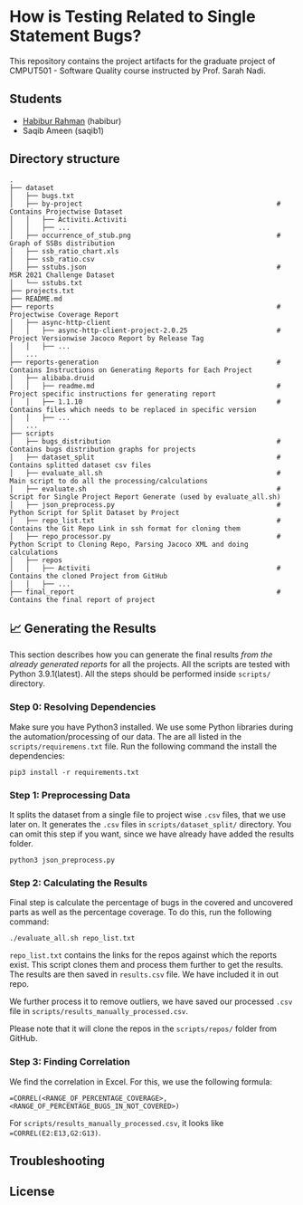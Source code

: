 # How is Testing Related to Single Statement Bugs?

This repository contains the project artifacts for the graduate project of CMPUT501 - Software Quality course instructed by Prof. Sarah Nadi.

## Students
 - [Habibur Rahman](https://habibrahman.me) (habibur)
 - Saqib Ameen (saqib1)



## Directory structure

```
.
├── dataset
│   ├── bugs.txt
│   ├── by-project                                                # Contains Projectwise Dataset
│   │   ├── Activiti.Activiti
│   │   ├── ...
│   ├── occurrence_of_stub.png                                    # Graph of SSBs distribution
│   ├── ssb_ratio_chart.xls
│   ├── ssb_ratio.csv
│   ├── sstubs.json                                               # MSR 2021 Challenge Dataset
│   └── sstubs.txt
├── projects.txt
├── README.md
├── reports                                                       # Projectwise Coverage Report
│   ├── async-http-client
│   │   ├── async-http-client-project-2.0.25                      # Project Versionwise Jacoco Report by Release Tag
│   │   ├── ...
│   ...
├── reports-generation                                            # Contains Instructions on Generating Reports for Each Project
│   ├── alibaba.druid
│   │   ├── readme.md                                             # Project specific instructions for generating report
│   │   ├── 1.1.10                                                # Contains files which needs to be replaced in specific version
│   │   ├── ...
│   ...
├── scripts
│   ├── bugs_distribution                                         # Contains bugs distribution graphs for projects
│   ├── dataset_split                                             # Contains splitted dataset csv files
│   ├── evaluate_all.sh                                           # Main script to do all the processing/calculations
│   ├── evaluate.sh                                               # Script for Single Project Report Generate (used by evaluate_all.sh)
│   ├── json_preprocess.py                                        # Python Script for Split Dataset by Project
│   ├── repo_list.txt                                             # Contains the Git Repo Link in ssh format for cloning them
│   ├── repo_processor.py                                         # Python Script to Cloning Repo, Parsing Jacoco XML and doing calculations
│   ├── repos
│   │   ├── Activiti                                              # Contains the cloned Project from GitHub
│   │   ├── ...
├── final_report                                                  # Contains the final report of project
```

## 📈 Generating the Results

This section describes how you can generate the final results *from the already generated reports* for all the projects. All the scripts are tested with Python 3.9.1(latest). All the steps should be performed inside `scripts/` directory.


### Step 0: Resolving Dependencies

Make sure you have Python3 installed. We use some Python libraries during the automation/processing of our data. The are all listed in the `scripts/requiremens.txt` file. Run the following command the install the dependencies:

 ````shell
 pip3 install -r requirements.txt
 ````

### Step 1: Preprocessing Data

It splits the dataset from a single file to project wise `.csv` files, that we use later on. It generates the `.csv` files in `scripts/dataset_split/` directory. You can omit this step if you want, since we have already have added the results folder.

```shell
python3 json_preprocess.py
```

### Step 2: Calculating the Results

Final step is calculate the percentage of bugs in the covered and uncovered parts as well as the percentage coverage. To do this, run the following command:

```shell
./evaluate_all.sh repo_list.txt
```

`repo_list.txt` contains the links for the repos against which the reports exist. This script clones them and process them further to get the results. The results are then saved in `results.csv` file. We have included it in out repo.

We further process it to remove outliers, we have saved our processed `.csv` file in `scripts/results_manually_processed.csv`.

Please note that it will clone the repos in the `scripts/repos/` folder from GitHub.

### Step 3: Finding Correlation

We find the correlation in Excel. For this, we use the following formula:

```
=CORREL(<RANGE_OF_PERCENTAGE_COVERAGE>,<RANGE_OF_PERCENTAGE_BUGS_IN_NOT_COVERED>)
```

For `scripts/results_manually_processed.csv`, it looks like `=CORREL(E2:E13,G2:G13)`.

## Troubleshooting

## License
